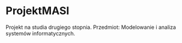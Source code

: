 # ProjektMASI
Projekt na studia drugiego stopnia. Przedmiot: Modelowanie i analiza systemów informatycznych.

